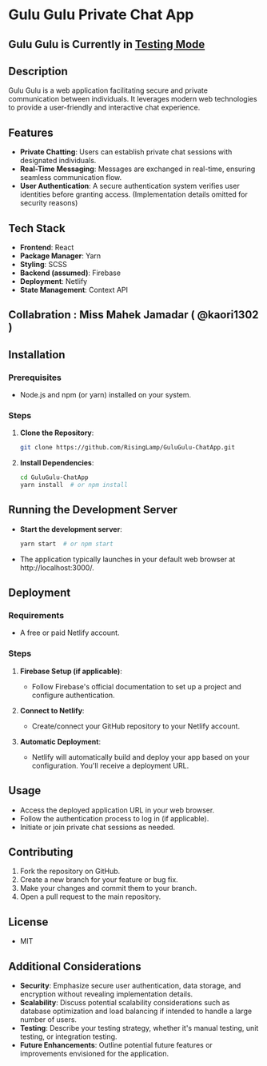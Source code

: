# Gulu Gulu Private Chat App

## Gulu Gulu is Currently in [Testing Mode](https://gulugulu-1302.netlify.app/)


## Description
Gulu Gulu is a web application facilitating secure and private communication between individuals. It leverages modern web technologies to provide a user-friendly and interactive chat experience.

## Features
- **Private Chatting**: Users can establish private chat sessions with designated individuals.
- **Real-Time Messaging**: Messages are exchanged in real-time, ensuring seamless communication flow.
- **User Authentication**: A secure authentication system verifies user identities before granting access. (Implementation details omitted for security reasons)

## Tech Stack
- **Frontend**: React
- **Package Manager**: Yarn
- **Styling**: SCSS
- **Backend (assumed)**: Firebase
- **Deployment**: Netlify
- **State Management**: Context API

## Collabration : Miss Mahek Jamadar ( @kaori1302 )

## Installation
### Prerequisites
- Node.js and npm (or yarn) installed on your system.

### Steps
1. **Clone the Repository**:
    ```bash
    git clone https://github.com/RisingLamp/GuluGulu-ChatApp.git
    ```
2. **Install Dependencies**:
    ```bash
    cd GuluGulu-ChatApp
    yarn install  # or npm install
    ```

## Running the Development Server
- **Start the development server**:
    ```bash
    yarn start  # or npm start
    ```
- The application typically launches in your default web browser at http://localhost:3000/.

## Deployment
### Requirements
- A free or paid Netlify account.

### Steps
1. **Firebase Setup (if applicable)**:
    - Follow Firebase's official documentation to set up a project and configure authentication.

2. **Connect to Netlify**:
    - Create/connect your GitHub repository to your Netlify account.

3. **Automatic Deployment**:
    - Netlify will automatically build and deploy your app based on your configuration. You'll receive a deployment URL.

## Usage
- Access the deployed application URL in your web browser.
- Follow the authentication process to log in (if applicable).
- Initiate or join private chat sessions as needed.


## Contributing
1. Fork the repository on GitHub.
2. Create a new branch for your feature or bug fix.
3. Make your changes and commit them to your branch.
4. Open a pull request to the main repository.

## License
- MIT

## Additional Considerations
- **Security**: Emphasize secure user authentication, data storage, and encryption without revealing implementation details.
- **Scalability**: Discuss potential scalability considerations such as database optimization and load balancing if intended to handle a large number of users.
- **Testing**: Describe your testing strategy, whether it's manual testing, unit testing, or integration testing.
- **Future Enhancements**: Outline potential future features or improvements envisioned for the application.
